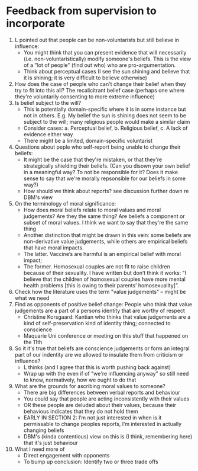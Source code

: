 # Feedback from supervision to incorporate

1. L pointed out that people can be non-voluntarists but still believe in influence:
	* You might think that you can present evidence that will necessarily (i.e. non-voluntaristically) modify someone's beliefs. This is the view of a "lot of people" (find out who) who are pro-argumentation.
	* Think about perceptual cases (I see the sun shining and believe that it is shining; it is very difficult to believe otherwise)
2. How does the case of people who can't change their belief when they try to fit into this all? The recalicitrant belief case (perhaps one where they're voluntarily consenting to more extreme influence)
3. Is belief subject to the will?
	* This is potentially domain-specific where it is in some instance but not in others. E.g. My belief the sun is shining does not seem to be subject to the will; many religious people would make a similar claim
	* Consider cases: a. Perceptual belief, b. Religious belief, c. A lack of evidence either way
	* There might be a limited, domain-specific voluntarist
4. Questions about peple who self-report being unable to change their beliefs:
	* It might be the case that they're mistaken, or that they're strategically shielding their beliefs. (Can you disown your own belief in a meaningful way? To not be responsible for it? Does it make sense to say that we're morally repsonsible for our beliefs in some way?)
	* How should we think about reports? see discussion further down re DBM's view
5. On the terminology of moral significance:
	* How does moral beliefs relate to moral values and moral judgements? Are they the same thing? Are beliefs a component or subset of moral values. I think we want to say that they're the same thing
	* Another distinction that might be drawn in this vein: some beliefs are non-derivative value judgements, while others are empirical beliefs that have moral impacts.
	* The latter. Vaccine’s are harmful is an empirical belief with moral impact;
	* The former. Homosexual couples are not fit to raise children because of their sexuality. I have written but don’t think it works: "I believe that the children of homosexual couples have more mental health problems [this is owing to their parents’ homosexuality]”.
6. Check how the literature uses the term "value judgements" – might be what we need
7. Find as opponents of positive belief change: People who think that value judgements are a part of a persons identity that are worthy of respect
	* Christine Korsgaard: Kantian who thinks that value judgements are a kind of self-preservation kind of identity thing; connected to conscience
	* Maquarie Uni conference or meeting on this stuff that happened on the 11th
8. So it it's true that beliefs are conscience judgements or form an integral part of our indentity are we allowed to insulate them from criticism or influence?
	* L thinks (and I agree that this is worth pushing back against)
	* Wrap up with the even if of "we're influencing anyway" so still need to know, normatively, how we ought to do that
9. What are the grounds for ascribing moral values to someone?
	* There are big differences between verbal reports and behaviour
	* You could say that people are acting inconsistently with their values
	* OR these people are deluded about their values, because their behavious indicates that they do not hold them
	* EARLY IN SECTION 2: I’m not just interested in when is it permissable to change peoples reports, I’m interested in actually changing beliefs
	* DBM's (kinda contentious) view on this is (I think, remembering here) that it's just behaviour
9. What I need more of
	* Direct engagement with opponents
	* To bump up conclusion: Identify two or three trade offs


